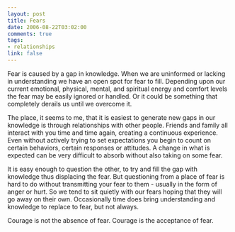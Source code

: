 ```yaml
--- 
layout: post
title: Fears
date: 2006-08-22T03:02:00
comments: true
tags:
- relationships
link: false
---
```

Fear is caused by a gap in knowledge. When we are uninformed or lacking in understanding we have an open spot for fear to fill. Depending upon our current emotional, physical, mental, and spiritual energy and comfort levels the fear may be easily ignored or handled. Or it could be something that completely derails us until we overcome it.

The place, it seems to me, that it is easiest to generate new gaps in our knowledge is through relationships with other people. Friends and family all interact with you time and time again, creating a continuous experience. Even without actively trying to set expectations you begin to count on certain behaviors, certain responses or attitudes. A change in what is expected can be very difficult to absorb without also taking on some fear.

It is easy enough to question the other, to try and fill the gap with knowledge thus displacing the fear. But questioning from a place of fear is hard to do without transmitting your fear to them - usually in the form of anger or hurt. So we tend to sit quietly with our fears hoping that they will go away on their own. Occasionally time does bring understanding and knowledge to replace to fear, but not always.

Courage is not the absence of fear. Courage is the acceptance of fear.
